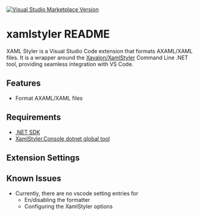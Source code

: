 [![Visual Studio Marketplace Version](https://img.shields.io/visual-studio-marketplace/v/dabbinavo.xamlstyler?include_prereleases&label=Visual%20Studio%20Code%20Marketplace)](https://marketplace.visualstudio.com/items?itemName=dabbinavo.xamlstyler)

# xamlstyler README

XAML Styler is a Visual Studio Code extension that formats AXAML/XAML files. It is a wrapper around the [Xavalon/XamlStyler](https://github.com/Xavalon/XamlStyler) Command Line .NET tool, providing seamless integration with VS Code.

## Features

- Format AXAML/XAML files

## Requirements

- [.NET SDK](https://dotnet.microsoft.com/en-us/download)
- [XamlStyler.Console dotnet global tool](https://github.com/Xavalon/XamlStyler/wiki/Script-Integration#install-as-a-global-tool)

## Extension Settings

## Known Issues

- Currently, there are no vscode setting entries for
  - En/disabling the formatter
  - Configuring the XamlStyler options
